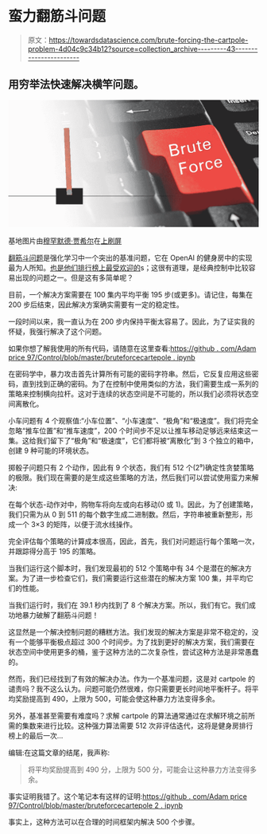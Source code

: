 # 蛮力翻筋斗问题

> 原文：<https://towardsdatascience.com/brute-forcing-the-cartpole-problem-4d04c9c34b12?source=collection_archive---------43----------------------->

## 用穷举法快速解决横竿问题。

![](img/a6f04688f5604f061cdd08154e2ded80.png)

基地图片由[穆罕默德·贾希尔](https://unsplash.com/@eye__cup)在[上刷屏](https://unsplash.com/?utm_source=medium&utm_medium=referral)

[翻筋斗问题](https://gym.openai.com/envs/CartPole-v0/)是强化学习中一个突出的基准问题，它在 OpenAI 的健身房中的实现最为人所知。[也是他们排行榜上最受欢迎的](https://github.com/openai/gym/wiki/Leaderboard)s；这很有道理，是经典控制中比较容易出现的问题之一。但是这有多简单呢？

目前，一个解决方案需要在 100 集内平均平衡 195 步(或更多)。请记住，每集在 200 步后结束，因此解决方案确实需要有一定的稳定性。

一段时间以来，我一直认为在 200 步内保持平衡太容易了。因此，为了证实我的怀疑，我强行解决了这个问题。

如果你想了解我使用的所有代码，请随意在这里查看:[https://github . com/Adam price 97/Control/blob/master/bruteforcecartepole . ipynb](https://github.com/adamprice97/Control/blob/master/BruteForceCartepole.ipynb)

在密码学中，暴力攻击首先计算所有可能的密码字符串。然后，它反复应用这些密码，直到找到正确的密码。为了在控制中使用类似的方法，我们需要生成一系列的策略来控制横向拉杆。这对于连续的状态空间是不可能的，所以我们必须将状态空间离散化。

小车问题有 4 个观察值:“小车位置”、“小车速度”、“极角”和“极速度”。我们将完全忽略“推车位置”和“推车速度”，200 个时间步不足以让推车移动足够远来结束这一集。这给我们留下了“极角”和“极速度”，它们都将被“离散化”到 3 个独立的箱中，创建 9 种可能的环境状态。

掷骰子问题只有 2 个动作，因此有 9 个状态，我们有 512 个(2⁹)确定性贪婪策略的极限。我们现在需要的是生成这些策略的方法，然后我们可以尝试使用蛮力来解决:

在每个状态-动作对中，购物车将向左或向右移动(0 或 1)。因此，为了创建策略，我们只需为从 0 到 511 的每个数字生成二进制数。然后，字符串被重新整形，形成一个 3×3 的矩阵，以便于流水线操作。

完全评估每个策略的计算成本很高，因此，首先，我们对问题运行每个策略一次，并跟踪得分高于 195 的策略。

当我们运行这个脚本时，我们发现最初的 512 个策略中有 34 个是潜在的解决方案。为了进一步检查它们，我们需要运行这些潜在的解决方案 100 集，并平均它们的性能。

当我们运行时，我们在 39.1 秒内找到了 8 个解决方案。所以，我们有它。我们成功地暴力破解了翻筋斗问题！

这显然是一个解决控制问题的糟糕方法。我们发现的解决方案是非常不稳定的，没有一个能够平衡极点超过 300 个时间步。为了找到更好的解决方案，我们需要在状态空间中使用更多的桶，鉴于这种方法的二次复杂性，尝试这种方法是非常愚蠢的。

然而，我们已经找到了有效的解决办法。作为一个基准问题，这是对 cartpole 的谴责吗？我不这么认为。问题可能仍然很难，你只需要更长时间地平衡杆子。将平均奖励提高到 490，上限为 500，可能会使这种暴力方法变得多余。

另外，基准甚至需要有难度吗？求解 cartpole 的算法通常通过在求解环境之前所需的集数来进行比较。这种强力算法需要 512 次非评估迭代，这将是健身房排行榜上的最后一次…

编辑:在这篇文章的结尾，我声称:

> 将平均奖励提高到 490 分，上限为 500 分，可能会让这种暴力方法变得多余。

事实证明我错了。这个笔记本有这样的证明:[https://github . com/Adam price 97/Control/blob/master/bruteforcecartepole 2 . ipynb](https://github.com/adamprice97/Control/blob/master/BruteForceCartepole2.ipynb)

事实上，这种方法可以在合理的时间框架内解决 500 个步骤。